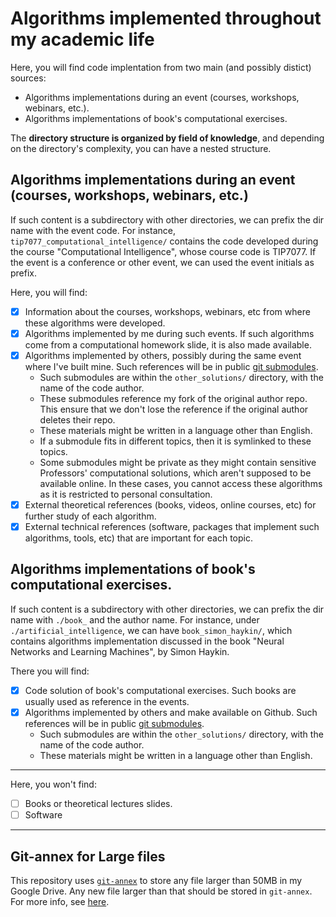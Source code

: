 # Algorithms implemented throughout my academic life

Here, you will find code implentation from two main (and possibly distict) sources:
- Algorithms implementations during an event (courses, workshops, webinars, etc.).
- Algorithms implementations of book's computational exercises.

The **directory structure is organized by field of knowledge**, and depending on the directory's complexity, you can have a nested structure.

## Algorithms implementations during an event (courses, workshops, webinars, etc.)

If such content is a subdirectory with other directories, we can prefix the dir name with the event code. For instance, `tip7077_computational_intelligence/` contains the code developed during the course "Computational Intelligence", whose course code is TIP7077. If the event is a conference or other event, we can used the event initials as prefix.

Here, you will find:
- [x] Information about the courses, workshops, webinars, etc from where these algorithms were developed.
- [x] Algorithms implemented by me during such events. If such algorithms come from a computational homework slide, it is also made available.
- [x] Algorithms implemented by others, possibly during the same event where I've built mine. Such references will be in public [git submodules].
  - Such submodules are within the `other_solutions/` directory, with the name of the code author.
  - These submodules reference my fork of the original author repo. This ensure that we don't lose the reference if the original author deletes their repo.
  - These materials might be written in a language other than English.
  - If a submodule fits in different topics, then it is symlinked to these topics.
  - Some submodules might be private as they might contain sensitive Professors' computational solutions, which aren't supposed to be available online. In these cases, you cannot access these algorithms as it is restricted to personal consultation.
- [x] External theoretical references (books, videos, online courses, etc) for further study of each algorithm.
- [x] External technical references (software, packages that implement such algorithms, tools, etc) that are important for each topic.

## Algorithms implementations of book's computational exercises.

If such content is a subdirectory with other directories, we can prefix the dir name with `./book_` and the author name. For instance, under `./artificial_intelligence`, we can have `book_simon_haykin/`, which contains algorithms implementation discussed in the book "Neural Networks and Learning Machines", by Simon Haykin.

There you will find:
- [x] Code solution of book's computational exercises. Such books are usually used as reference in the events.
- [x] Algorithms implemented by others and make available on Github. Such references will be in public [git submodules].
  - Such submodules are within the `other_solutions/` directory, with the name of the code author.
  - These materials might be written in a language other than English.

---

Here, you won't find:
- [ ] Books or theoretical lectures slides.
- [ ] Software

----

## Git-annex for Large files

This repository uses [`git-annex`] to store any file larger than 50MB in my Google Drive. Any new file larger than that should be stored in `git-annex`. For more info, see [here].

[here]: https://gist.github.com/tapyu/0427afb25df969c1972942d945284ba2#git-annex
[git submodules]: https://git-scm.com/book/en/v2/Git-Tools-Submodules
[`git-annex`]: https://git-annex.branchable.com
